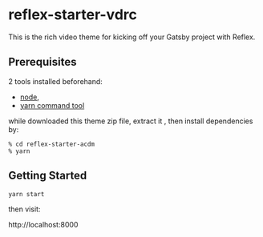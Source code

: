 # reflex-starter-vdrc

This is the rich video theme for kicking off your Gatsby project with Reflex. 


## Prerequisites

2 tools installed beforehand:

- [node](https://nodejs.org/en/), 
- [yarn command tool](https://yarnpkg.com/getting-started/install) 

while downloaded this theme zip file, extract it , then install dependencies by:

```
% cd reflex-starter-acdm
% yarn
```


## Getting Started

```sh
yarn start
```

then visit:

http://localhost:8000
